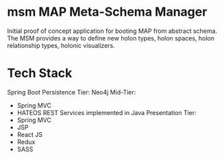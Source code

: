 # msm MAP Meta-Schema Manager

Initial proof of concept application for booting MAP from abstract schema. The MSM provides a way to define new holon types, holon spaces, holon relationship types, holonic visualizers.

# Tech Stack
Spring Boot
Persistence Tier: Neo4j
Mid-Tier: 
  * Spring MVC
  * HATEOS REST Services implemented in Java
Presentation Tier: 
  * Spring MVC
  * JSP
  * React JS
  * Redux
  * SASS
